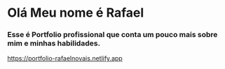 # Olá Meu nome é Rafael
### Esse é Portfolio profissional que conta um pouco mais sobre mim e minhas habilidades.

<https://portfolio-rafaelnovais.netlify.app>
